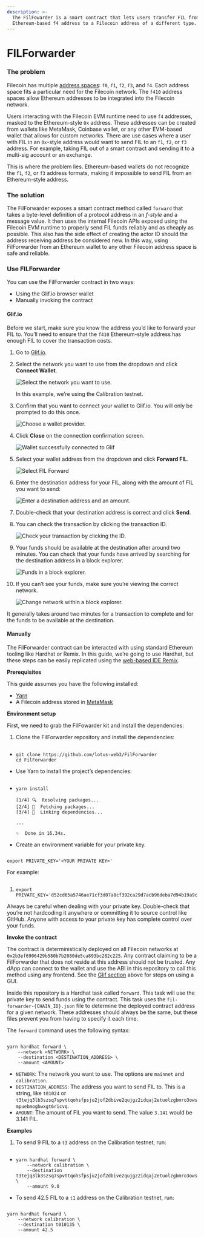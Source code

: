 ```yaml
---
description: >-
  The FilFowarder is a smart contract that lets users transfer FIL from an
  Ethereum-based f4 address to a Filecoin address of a different type.
---
```


# FILForwarder

### The problem

Filecoin has multiple [address spaces](https://docs.filecoin.io/smart-contracts/filecoin-evm-runtime/address-types/#delegated-addresses): `f0`, `f1`, `f2`, `f3`, and `f4`. Each address space fits a particular need for the Filecoin network. The `f410` address spaces allow Ethereum addresses to be integrated into the Filecoin network.

Users interacting with the Filecoin EVM runtime need to use `f4` addresses, masked to the Ethereum-style `0x` address. These addresses can be created from wallets like MetaMask, Coinbase wallet, or any other EVM-based wallet that allows for custom networks. There are use cases where a user with FIL in an `0x`-style address would want to send FIL to an `f1`, `f2`, or `f3` address. For example, taking FIL out of a smart contract and sending it to a multi-sig account or an exchange.

This is where the problem lies. Ethereum-based wallets do not recognize the `f1`, `f2`, or `f3` address formats, making it impossible to send FIL from an Ethereum-style address.

### The solution

The FilForwarder exposes a smart contract method called `forward` that takes a byte-level definition of a protocol address in an _f-style_ and a message value. It then uses the internal Filecoin APIs exposed using the Filecoin EVM runtime to properly send FIL funds reliably and as cheaply as possible. This also has the side effect of creating the actor ID should the address receiving address be considered new. In this way, using FilForwarder from an Ethereum wallet to any other Filecoin address space is safe and reliable.

### Use FILForwarder

You can use the FilForwarder contract in two ways:

* Using the Glif.io browser wallet
* Manually invoking the contract

#### Glif.io

Before we start, make sure you know the address you’d like to forward your FIL to. You’ll need to ensure that the `f410` Ethereum-style address has enough FIL to cover the transaction costs.

1. Go to [Glif.io](https://glif.io).
2.  Select the network you want to use from the dropdown and click **Connect Wallet**.

    ![Select the network you want to use.](https://docs.filecoin.io/smart-contracts/filecoin-evm-runtime/filforwader/glif-01-select-network\_hud48bae661a53d2bfb1e4ee5b5886228d\_1412363\_2194x0\_resize\_q75\_h2\_box\_3.webp)

    In this example, we’re using the Calibration testnet.
3.  Confirm that you want to connect your wallet to Glif.io. You will only be prompted to do this once.

    ![Choose a wallet provider.](https://docs.filecoin.io/smart-contracts/filecoin-evm-runtime/filforwader/glif-02-choose-wallet-provider\_hud48bae661a53d2bfb1e4ee5b5886228d\_1069246\_2194x0\_resize\_q75\_h2\_box\_3.webp)
4.  Click **Close** on the connection confirmation screen.

    ![Wallet successfully connected to Glif](https://docs.filecoin.io/smart-contracts/filecoin-evm-runtime/filforwader/glif-03-wallet-successfully-connected\_hud48bae661a53d2bfb1e4ee5b5886228d\_745883\_2194x0\_resize\_q75\_h2\_box\_3.webp)
5.  Select your wallet address from the dropdown and click **Forward FIL**.

    ![Select FIL Forward](https://docs.filecoin.io/smart-contracts/filecoin-evm-runtime/filforwader/glif-04-select-forward\_hud48bae661a53d2bfb1e4ee5b5886228d\_1419999\_2194x0\_resize\_q75\_h2\_box\_3.webp)
6.  Enter the destination address for your FIL, along with the amount of FIL you want to send:

    ![Enter a destination address and an amount.](https://docs.filecoin.io/smart-contracts/filecoin-evm-runtime/filforwader/glif-05-address-and-amount\_hub82e28e76599e4ab51f9816d42640164\_904281\_2194x0\_resize\_q75\_h2\_box\_3.webp)
7. Double-check that your destination address is correct and click **Send**.
8.  You can check the transaction by clicking the transaction ID.

    ![Check your transaction by clicking the ID.](https://docs.filecoin.io/smart-contracts/filecoin-evm-runtime/filforwader/glif-06-transaction-id\_hub82e28e76599e4ab51f9816d42640164\_895507\_2194x0\_resize\_q75\_h2\_box\_3.webp)
9.  Your funds should be available at the destination after around two minutes. You can check that your funds have arrived by searching for the destination address in a block explorer.

    ![Funds in a block explorer.](https://docs.filecoin.io/smart-contracts/filecoin-evm-runtime/filforwader/glif-07-funds-in-a-block-explorer\_hub82e28e76599e4ab51f9816d42640164\_1111167\_2194x0\_resize\_q75\_h2\_box\_3.webp)
10. If you can’t see your funds, make sure you’re viewing the correct network.

    ![Change network within a block explorer.](https://docs.filecoin.io/smart-contracts/filecoin-evm-runtime/filforwader/glif-08-change-network\_hub82e28e76599e4ab51f9816d42640164\_1178987\_2194x0\_resize\_q75\_h2\_box\_3.webp)

It generally takes around two minutes for a transaction to complete and for the funds to be available at the destination.

#### Manually

The FilForwarder contract can be interacted with using standard Ethereum tooling like Hardhat or Remix. In this guide, we’re going to use Hardhat, but these steps can be easily replicated using the [web-based IDE Remix](https://docs.filecoin.io/smart-contracts/developing-contracts/remix/).

**Prerequisites**

This guide assumes you have the following installed:

* [Yarn](https://yarnpkg.com/)
* A Filecoin address stored in [MetaMask](https://docs.filecoin.io/basics/assets/wallets/#compatible-wallets)

**Environment setup**

First, we need to grab the FilFowarder kit and install the dependencies:

1.  Clone the FilForwarder repository and install the dependencies:

    ```
    ```

* ```shell
  git clone https://github.com/lotus-web3/FilForwarder
  cd FilForwarder
  ```
*   Use Yarn to install the project’s dependencies:

    ```
    ```
*   ```shell
    yarn install
    ```

    ```plaintext
    [1/4] 🔍  Resolving packages...
    [2/4] 🚚  Fetching packages...
    [3/4] 🔗  Linking dependencies...

    ...

    ✨  Done in 16.34s.
    ```
*   Create an environment variable for your private key.

    ```
    ```

```shell
export PRIVATE_KEY='<YOUR PRIVATE KEY>'
```

For example:

```
```

1. ```shell
   export PRIVATE_KEY='d52cd65a5746ae71cf3d07a8cf392ca29d7acb96deba7d94b19a9cf3c9f63022'
   ```

Always be careful when dealing with your private key. Double-check that you’re not hardcoding it anywhere or committing it to source control like GitHub. Anyone with access to your private key has complete control over your funds.

**Invoke the contract**

The contract is deterministically deployed on all Filecoin networks at `0x2b3ef6906429b580b7b2080de5ca893bc282c225`. Any contract claiming to be a FilForwarder that does not reside at this address should not be trusted. Any dApp can connect to the wallet and use the ABI in this repository to call this method using any frontend. See the [Glif section](https://docs.filecoin.io/smart-contracts/filecoin-evm-runtime/filforwader/#glifio) above for steps on using a GUI.

Inside this repository is a Hardhat task called `forward`. This task will use the private key to send funds using the contract. This task uses the `fil-forwarder-{CHAIN_ID}.json` file to determine the deployed contract address for a given network. These addresses should always be the same, but these files prevent you from having to specify it each time.

The `forward` command uses the following syntax:

```
```

```shell
yarn hardhat forward \
    --network <NETWORK> \
    --destination <DESTINATION_ADDRESS> \
    --amount <AMOUNT>
```

* `NETWORK`: The network you want to use. The options are `mainnet` and `calibration`.
* `DESTINATION_ADDRESS`: The address you want to send FIL to. This is a string, like `t01024` or `t3tejq3lb3szsq7spvttqohsfpsju2jof2dbive2qujgz2idqaj2etuolzgbmro3owsmpuebmoghwxgt6ricvq`.
* `AMOUNT`: The amount of FIL you want to send. The value `3.141` would be 3.141 FIL.

**Examples**

1.  To send 9 FIL to a `t3` address on the Calibration testnet, run:

    ```
    ```

* ```shell
  yarn hardhat forward \
      --network calibration \
      --destination t3tejq3lb3szsq7spvttqohsfpsju2jof2dbive2qujgz2idqaj2etuolzgbmro3owsmpuebmoghwxgt6ricvq \
      --amount 9.0
  ```
*   To send 42.5 FIL to a `t1` address on the Calibration testnet, run:

    ```
    ```

```shell
yarn hardhat forward \
    --network calibration \
    --destination t010135 \
    --amount 42.5
```

